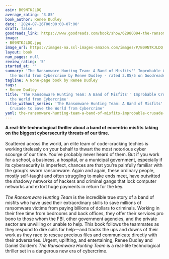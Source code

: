 ```yaml
---
asin: B09NTKJLDQ
average_rating: '3.85'
book_author: Renee Dudley
date: '2024-07-26T00:00:00-07:00'
draft: false
goodreads_link: https://www.goodreads.com/book/show/62980094-the-ransomware-hunting-team
image:
- B09NTKJLDQ.jpg
image_url: https://images-na.ssl-images-amazon.com/images/P/B09NTKJLDQ.01._SCLZZZZZZZ.jpg
layout: book
num_pages: null
review_rating: '5'
started_at: ''
summary: 'The Ransomware Hunting Team: A Band of Misfits'' Improbable Crusade to Save
  the World from Cybercrime by Renee Dudley - rated 3.85/5 on Goodreads'
tagline: A None-page book by Renee Dudley
tags:
- Renee Dudley
title: 'The Ransomware Hunting Team: A Band of Misfits'' Improbable Crusade to Save
  the World from Cybercrime'
title_without_series: 'The Ransomware Hunting Team: A Band of Misfits'' Improbable
  Crusade to Save the World from Cybercrime'
yaml: the-ransomware-hunting-team-a-band-of-misfits-improbable-crusade-to-save-the-world-from-cybercrime
---
```


<b>A real-life technological thriller about a band of eccentric misfits taking on the biggest cybersecurity threats of our time.</b><br /><br />Scattered across the world, an elite team of code-cracking techies is working tirelessly on your behalf to thwart the most notorious cyber scourge of our time. You’ve probably never heard of them. But if you work for a school, a business, a hospital, or a municipal government, especially if its cybersecurity is imperfect, chances are that you’re painfully familiar with the group’s sworn ransomware. Again and again, these ordinary people, mostly self-taught and often struggling to make ends meet, have outwitted the shadowy networks of hackers and criminal gangs that lock computer networks and extort huge payments in return for the key.<br /><br /><i>The Ransomware Hunting Team</i> is the incredible true story of a band of misfits who have used their extraordinary skills to save millions of ransomware victims from paying billions of dollars to criminals. Working in their free time from bedrooms and back offices, they offer their services pro bono to those whom the FBI, other government agencies, and the private sector are unwilling or unable to help. This book follows the teammates as they respond to dire calls for help—and tracks the ups and downs of their work as they race to rescue precious files and communicate directly with their adversaries. Urgent, uplifting, and entertaining, Renee Dudley and Daniel Golden’s <i>The Ransomware Hunting Team</i> is a real-life technological thriller set in a dangerous new era of cybercrime.